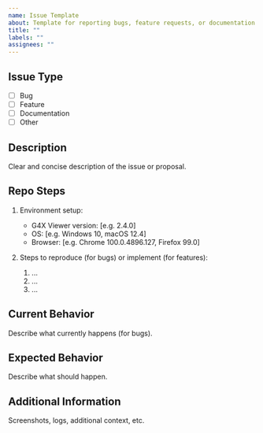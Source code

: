 ```yaml
---
name: Issue Template
about: Template for reporting bugs, feature requests, or documentation issues
title: ""
labels: ""
assignees: ""
---
```


## Issue Type

- [ ] Bug
- [ ] Feature
- [ ] Documentation
- [ ] Other

## Description

Clear and concise description of the issue or proposal.

## Repo Steps

1. Environment setup:

   - G4X Viewer version: [e.g. 2.4.0]
   - OS: [e.g. Windows 10, macOS 12.4]
   - Browser: [e.g. Chrome 100.0.4896.127, Firefox 99.0]

2. Steps to reproduce (for bugs) or implement (for features):
   1. ...
   2. ...
   3. ...

## Current Behavior

Describe what currently happens (for bugs).

## Expected Behavior

Describe what should happen.

## Additional Information

Screenshots, logs, additional context, etc.
